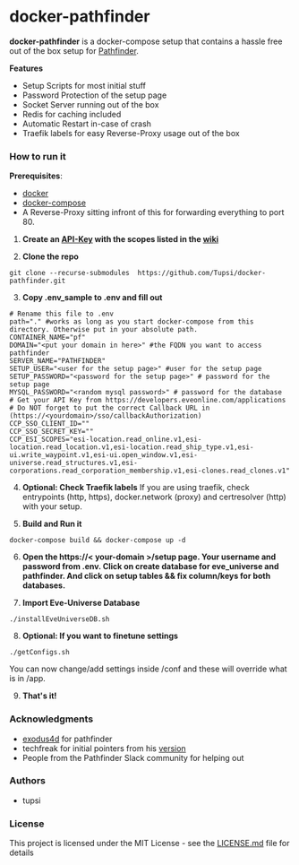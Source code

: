 # docker-pathfinder

**docker-pathfinder** is a docker-compose setup that contains a hassle free out of the box setup for [Pathfinder](https://developers.eveonline.com/https://github.com/exodus4d/pathfinder).

**Features**
* Setup Scripts for most initial stuff
* Password Protection of the setup page
* Socket Server running out of the box
* Redis for caching included
* Automatic Restart in-case of crash
* Traefik labels for easy Reverse-Proxy usage out of the box

### How to run it

**Prerequisites**:
* [docker](https://docs.docker.com/)
* [docker-compose](https://docs.docker.com/)
* A Reverse-Proxy sitting infront of this for forwarding everything to port 80.

1. **Create an [API-Key](https://developers.eveonline.com/) with the scopes listed in the [wiki](https://github.com/exodus4d/pathfinder/wiki/SSO-ESI)** 

2. **Clone the repo**
```shell
git clone --recurse-submodules  https://github.com/Tupsi/docker-pathfinder.git
```

3. **Copy .env_sample to .env and fill out**
```shell
# Rename this file to .env
path="." #works as long as you start docker-compose from this directory. Otherwise put in your absolute path.
CONTAINER_NAME="pf"
DOMAIN="<put your domain in here>" #the FQDN you want to access pathfinder
SERVER_NAME="PATHFINDER"
SETUP_USER="<user for the setup page>" #user for the setup page
SETUP_PASSWORD="<password for the setup page>" # password for the setup page
MYSQL_PASSWORD="<random mysql password>" # password for the database
# Get your API Key from https://developers.eveonline.com/applications
# Do NOT forget to put the correct Callback URL in (https://<yourdomain>/sso/callbackAuthorization)
CCP_SSO_CLIENT_ID=""
CCP_SSO_SECRET_KEY=""
CCP_ESI_SCOPES="esi-location.read_online.v1,esi-location.read_location.v1,esi-location.read_ship_type.v1,esi-ui.write_waypoint.v1,esi-ui.open_window.v1,esi-universe.read_structures.v1,esi-corporations.read_corporation_membership.v1,esi-clones.read_clones.v1"
```
4. **Optional: Check Traefik labels**
If you are using traefik, check entrypoints (http, https), docker.network (proxy) and certresolver (http) with your setup.

5. **Build and Run it**
```shell                                                                                        
docker-compose build && docker-compose up -d
```

6. **Open the https://< your-domain >/setup page. Your username  and password from .env. Click on create database for eve_universe and pathfinder. And click on setup tables && fix column/keys for both databases.**

7. **Import Eve-Universe Database**
```shell                                                                                        
./installEveUniverseDB.sh
```
8. **Optional: If you want to finetune settings**
```shell                                                                                        
./getConfigs.sh
```
You can now change/add settings inside /conf and these will override what is in /app.

9. **That's it!**

### Acknowledgments
*  [exodus4d](https://github.com/exodus4d/) for pathfinder
*  techfreak for initial pointers from his [version](https://gitlab.com/techfreak/pathfinder-container)
*  People from the Pathfinder Slack community for helping out

### Authors
* tupsi

### License
This project is licensed under the MIT License - see the [LICENSE.md](LICENSE.md) file for details

